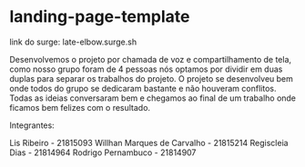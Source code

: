 # landing-page-template
link do surge: late-elbow.surge.sh

Desenvolvemos o projeto por chamada de voz e compartilhamento de tela, como nosso grupo foram de 4 pessoas nós optamos por dividir em duas duplas para separar os trabalhos do projeto.
O projeto se desenvolveu bem onde todos do grupo se dedicaram bastante e não houveram conflitos.
Todas as ideias conversaram bem e chegamos ao final de um trabalho onde ficamos bem felizes com o resultado.

Integrantes:

Lis Ribeiro - 21815093
Willhan Marques de Carvalho - 21815214
Regiscleia Dias - 21814964
Rodrigo Pernambuco - 21814907
